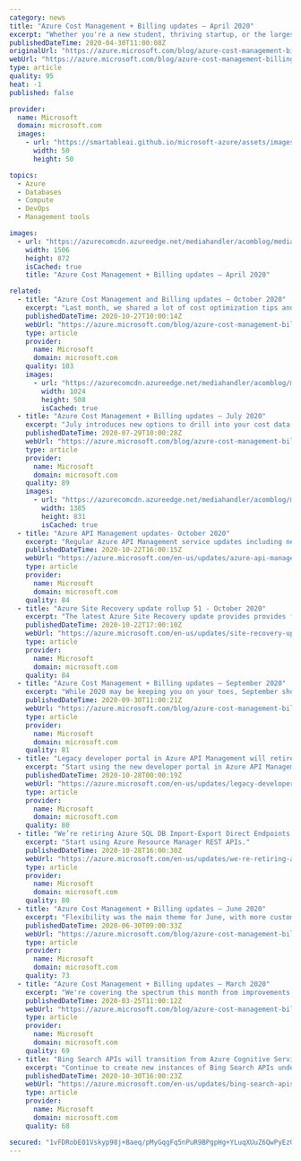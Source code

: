 ```yaml
---
category: news
title: "Azure Cost Management + Billing updates – April 2020"
excerpt: "Whether you're a new student, thriving startup, or the largest enterprise, you have financial constraints and you need to know what you're spending, where, and how to plan for the future. Nobody wants a surprise when it comes to the bill, and this is where Azure Cost Management + Billing comes in.\r\n\r\nWe're"
publishedDateTime: 2020-04-30T11:00:08Z
originalUrl: "https://azure.microsoft.com/blog/azure-cost-management-billing-updates-april-2020/"
webUrl: "https://azure.microsoft.com/blog/azure-cost-management-billing-updates-april-2020/"
type: article
quality: 95
heat: -1
published: false

provider:
  name: Microsoft
  domain: microsoft.com
  images:
    - url: "https://smartableai.github.io/microsoft-azure/assets/images/organizations/microsoft.com-50x50.jpg"
      width: 50
      height: 50

topics:
  - Azure
  - Databases
  - Compute
  - DevOps
  - Management tools

images:
  - url: "https://azurecomcdn.azureedge.net/mediahandler/acomblog/media/Default/blog/099b92eb-591a-4ea0-b7b4-78f34f6e8f57.png"
    width: 1506
    height: 872
    isCached: true
    title: "Azure Cost Management + Billing updates – April 2020"

related:
  - title: "Azure Cost Management and Billing updates – October 2020"
    excerpt: "Last month, we shared a lot of cost optimization tips and tricks. Continuing with that focus, October is all about helping you save money on Azure infrastructure as a service (IaaS), database, or storage offerings. You'll also read about creating subscriptions via Azure Resource Manager deployment templates,"
    publishedDateTime: 2020-10-27T10:00:14Z
    webUrl: "https://azure.microsoft.com/blog/azure-cost-management-billing-updates-october-2020/"
    type: article
    provider:
      name: Microsoft
      domain: microsoft.com
    quality: 103
    images:
      - url: "https://azurecomcdn.azureedge.net/mediahandler/acomblog/media/Default/blog/bcb247c7-d8dd-4c00-a23d-fc83a68109b7.png"
        width: 1024
        height: 508
        isCached: true
  - title: "Azure Cost Management + Billing updates – July 2020"
    excerpt: "July introduces new options to drill into your cost data, save on Azure VMs and Data Lake storage, as well as new videos for even more cost-saving tips and tricks. "
    publishedDateTime: 2020-07-29T10:00:28Z
    webUrl: "https://azure.microsoft.com/blog/azure-cost-management-billing-updates-july-2020/"
    type: article
    provider:
      name: Microsoft
      domain: microsoft.com
    quality: 89
    images:
      - url: "https://azurecomcdn.azureedge.net/mediahandler/acomblog/media/Default/blog/11de86e7-4e6f-4cb8-bae6-8e6f6de9f9c5.png"
        width: 1385
        height: 831
        isCached: true
  - title: "Azure API Management updates- October 2020"
    excerpt: "Regular Azure API Management service updates including new features, bug fixes, changes and other improvements."
    publishedDateTime: 2020-10-22T16:00:15Z
    webUrl: "https://azure.microsoft.com/en-us/updates/azure-api-management-updates-october-2020/"
    type: article
    provider:
      name: Microsoft
      domain: microsoft.com
    quality: 84
  - title: "Azure Site Recovery update rollup 51 - October 2020"
    excerpt: "The latest Azure Site Recovery update provides provides fixes, updated Linux support for the Mobility service, and download links for Site Recovery components."
    publishedDateTime: 2020-10-22T17:00:10Z
    webUrl: "https://azure.microsoft.com/en-us/updates/site-recovery-update-rollup-51-october-2020/"
    type: article
    provider:
      name: Microsoft
      domain: microsoft.com
    quality: 84
  - title: "Azure Cost Management + Billing updates – September 2020"
    excerpt: "While 2020 may be keeping you on your toes, September should help make your life a little bit easier with the general availability of AWS support in Azure Cost Management + Billing, allowing you to manage all your Azure and AWS costs in a single place; the preview of cost allocation, streamlining your"
    publishedDateTime: 2020-09-30T11:00:21Z
    webUrl: "https://azure.microsoft.com/blog/azure-cost-management-billing-updates-september-2020/"
    type: article
    provider:
      name: Microsoft
      domain: microsoft.com
    quality: 81
  - title: "Legacy developer portal in Azure API Management will retire on 31 October 2023 "
    excerpt: "Start using the new developer portal in Azure API Management."
    publishedDateTime: 2020-10-28T00:00:19Z
    webUrl: "https://azure.microsoft.com/en-us/updates/legacy-developer-portal-in-azure-api-management-will-retire-on-31-october-2023/"
    type: article
    provider:
      name: Microsoft
      domain: microsoft.com
    quality: 80
  - title: "We’re retiring Azure SQL DB Import-Export Direct Endpoints on 31 October 2023 "
    excerpt: "Start using Azure Resource Manager REST APIs."
    publishedDateTime: 2020-10-28T16:00:30Z
    webUrl: "https://azure.microsoft.com/en-us/updates/we-re-retiring-azure-sql-db-importexport-direct-endpoints-on-31-october-2023/"
    type: article
    provider:
      name: Microsoft
      domain: microsoft.com
    quality: 80
  - title: "Azure Cost Management + Billing updates – June 2020"
    excerpt: "Flexibility was the main theme for June, with more customizable budget notifications, a way to monitor your cost recommendations, and automated subscription creation for Azure Government. And of course, these are just a few highlights. Don't forget to check out new ways to save, a new video, and our"
    publishedDateTime: 2020-06-30T09:00:33Z
    webUrl: "https://azure.microsoft.com/blog/azure-cost-management-billing-updates-june-2020/"
    type: article
    provider:
      name: Microsoft
      domain: microsoft.com
    quality: 73
  - title: "Azure Cost Management + Billing updates – March 2020"
    excerpt: "We're covering the spectrum this month from improvements to help you stay on top of all your pay-as-you-go (PAYG) invoices to 4 new ways to save money and a wealth of new, quick videos to help you learn how to manage and optimize your costs."
    publishedDateTime: 2020-03-25T11:00:12Z
    webUrl: "https://azure.microsoft.com/blog/azure-cost-management-billing-updates-march-2020/"
    type: article
    provider:
      name: Microsoft
      domain: microsoft.com
    quality: 69
  - title: "Bing Search APIs will transition from Azure Cognitive Services to Azure Marketplace on 31 October 2023 "
    excerpt: "Continue to create new instances of Bing Search APIs under the Azure Marketplace. "
    publishedDateTime: 2020-10-30T16:00:23Z
    webUrl: "https://azure.microsoft.com/en-us/updates/bing-search-apis-will-transition-from-azure-cognitive-services-to-azure-marketplace-on-31-october-2023/"
    type: article
    provider:
      name: Microsoft
      domain: microsoft.com
    quality: 68

secured: "1vFDRobE01Vskyp98j+Baeq/pMyGqgFq5nPuR9BPgpHg+YLuqXUuZ6QwPyEzGzoUIB3ri9v5E7JXrP0UY1d2uBDkEEILbyxpybT0pOQaWRvSALIHhPvIAHBNwgXcxt3yp9hwTFVND0rgCWIJ0aCbe3c7ziw9irTt8NB43FAbeRnvVTjb7+J1RowLXhAcVPzHIz5KZoKF1N9h7Bit4tQBd8mmuIJ1AAFKDhf1IGPjOcf6qcGc396eURrhlcbhRFcDXpcDzm8P7HLAUdZj3GsYBNcLEH62PTlbcoQk9YoW+zmYFUf731Uwn06APmvRPorqHhedyapU5dchvFFXOTKzVN6RAwrqpWqZUyVnjE1TsfU=;yBrEKZyZoUNSewEYdlKZqA=="
---
```


